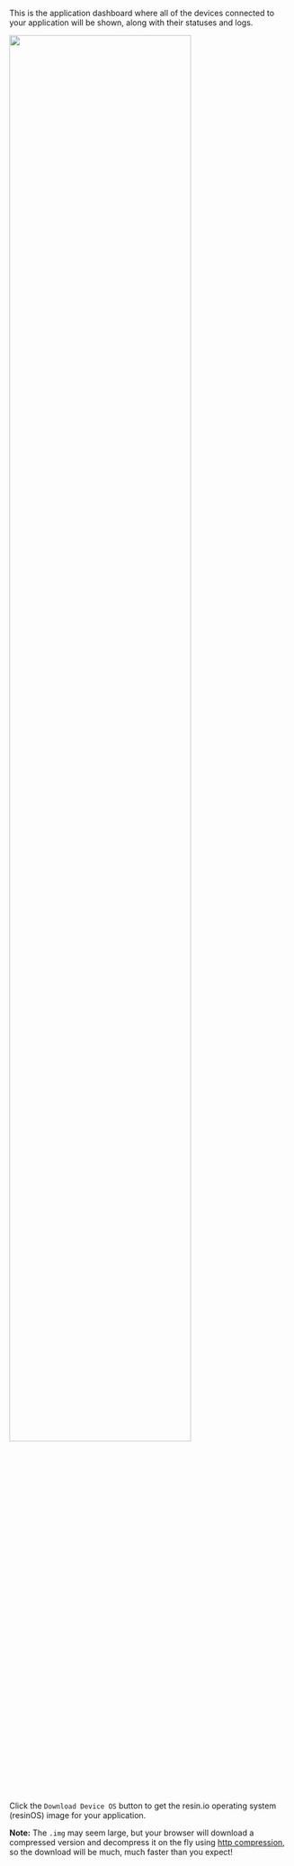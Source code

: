 This is the application dashboard where all of the devices connected to your
application will be shown, along with their statuses and logs.

<img src="/img/generic-device-dashboard/applicationLevel/emptyApplication/emptyApplication.png" width="80%">

Click the `Download Device OS` button to get the resin.io operating system (resinOS) image for your application.

__Note:__ The `.img` may seem large, but your browser will download a compressed version and decompress it on the fly using [http compression][httpCompression], so the download will be much, much faster than you expect!

[httpCompression]:https://en.wikipedia.org/wiki/HTTP_compression
